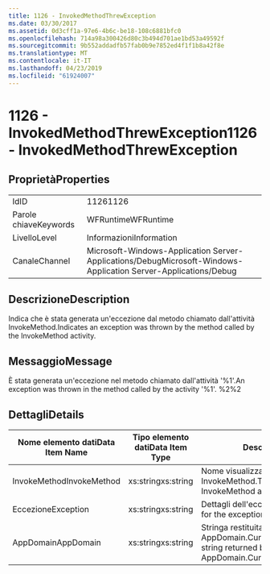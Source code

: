 ```yaml
---
title: 1126 - InvokedMethodThrewException
ms.date: 03/30/2017
ms.assetid: 0d3cff1a-97e6-4b6c-be18-108c6881bfc0
ms.openlocfilehash: 714a98a300426d80c3b494d701ae1bd53a49592f
ms.sourcegitcommit: 9b552addadfb57fab0b9e7852ed4f1f1b8a42f8e
ms.translationtype: MT
ms.contentlocale: it-IT
ms.lasthandoff: 04/23/2019
ms.locfileid: "61924007"
---
```

# <a name="1126---invokedmethodthrewexception"></a><span data-ttu-id="78934-102">1126 - InvokedMethodThrewException</span><span class="sxs-lookup"><span data-stu-id="78934-102">1126 - InvokedMethodThrewException</span></span>
## <a name="properties"></a><span data-ttu-id="78934-103">Proprietà</span><span class="sxs-lookup"><span data-stu-id="78934-103">Properties</span></span>  
  
|||  
|-|-|  
|<span data-ttu-id="78934-104">Id</span><span class="sxs-lookup"><span data-stu-id="78934-104">ID</span></span>|<span data-ttu-id="78934-105">1126</span><span class="sxs-lookup"><span data-stu-id="78934-105">1126</span></span>|  
|<span data-ttu-id="78934-106">Parole chiave</span><span class="sxs-lookup"><span data-stu-id="78934-106">Keywords</span></span>|<span data-ttu-id="78934-107">WFRuntime</span><span class="sxs-lookup"><span data-stu-id="78934-107">WFRuntime</span></span>|  
|<span data-ttu-id="78934-108">Livello</span><span class="sxs-lookup"><span data-stu-id="78934-108">Level</span></span>|<span data-ttu-id="78934-109">Informazioni</span><span class="sxs-lookup"><span data-stu-id="78934-109">Information</span></span>|  
|<span data-ttu-id="78934-110">Canale</span><span class="sxs-lookup"><span data-stu-id="78934-110">Channel</span></span>|<span data-ttu-id="78934-111">Microsoft-Windows-Application Server-Applications/Debug</span><span class="sxs-lookup"><span data-stu-id="78934-111">Microsoft-Windows-Application Server-Applications/Debug</span></span>|  
  
## <a name="description"></a><span data-ttu-id="78934-112">Descrizione</span><span class="sxs-lookup"><span data-stu-id="78934-112">Description</span></span>  
 <span data-ttu-id="78934-113">Indica che è stata generata un'eccezione dal metodo chiamato dall'attività InvokeMethod.</span><span class="sxs-lookup"><span data-stu-id="78934-113">Indicates an exception was thrown by the method called by the InvokeMethod activity.</span></span>  
  
## <a name="message"></a><span data-ttu-id="78934-114">Messaggio</span><span class="sxs-lookup"><span data-stu-id="78934-114">Message</span></span>  
 <span data-ttu-id="78934-115">È stata generata un'eccezione nel metodo chiamato dall'attività '%1'.</span><span class="sxs-lookup"><span data-stu-id="78934-115">An exception was thrown in the method called by the activity '%1'.</span></span> <span data-ttu-id="78934-116">%2</span><span class="sxs-lookup"><span data-stu-id="78934-116">%2</span></span>  
  
## <a name="details"></a><span data-ttu-id="78934-117">Dettagli</span><span class="sxs-lookup"><span data-stu-id="78934-117">Details</span></span>  
  
|<span data-ttu-id="78934-118">Nome elemento dati</span><span class="sxs-lookup"><span data-stu-id="78934-118">Data Item Name</span></span>|<span data-ttu-id="78934-119">Tipo elemento dati</span><span class="sxs-lookup"><span data-stu-id="78934-119">Data Item Type</span></span>|<span data-ttu-id="78934-120">Descrizione</span><span class="sxs-lookup"><span data-stu-id="78934-120">Description</span></span>|  
|--------------------|--------------------|-----------------|  
|<span data-ttu-id="78934-121">InvokeMethod</span><span class="sxs-lookup"><span data-stu-id="78934-121">InvokeMethod</span></span>|<span data-ttu-id="78934-122">xs:string</span><span class="sxs-lookup"><span data-stu-id="78934-122">xs:string</span></span>|<span data-ttu-id="78934-123">Nome visualizzato dell'attività InvokeMethod.</span><span class="sxs-lookup"><span data-stu-id="78934-123">The display name of the InvokeMethod activity.</span></span>|  
|<span data-ttu-id="78934-124">Eccezione</span><span class="sxs-lookup"><span data-stu-id="78934-124">Exception</span></span>|<span data-ttu-id="78934-125">xs:string</span><span class="sxs-lookup"><span data-stu-id="78934-125">xs:string</span></span>|<span data-ttu-id="78934-126">Dettagli dell'eccezione.</span><span class="sxs-lookup"><span data-stu-id="78934-126">The exception details for the exception</span></span>|  
|<span data-ttu-id="78934-127">AppDomain</span><span class="sxs-lookup"><span data-stu-id="78934-127">AppDomain</span></span>|<span data-ttu-id="78934-128">xs:string</span><span class="sxs-lookup"><span data-stu-id="78934-128">xs:string</span></span>|<span data-ttu-id="78934-129">Stringa restituita da AppDomain.CurrentDomain.FriendlyName.</span><span class="sxs-lookup"><span data-stu-id="78934-129">The string returned by AppDomain.CurrentDomain.FriendlyName.</span></span>|
